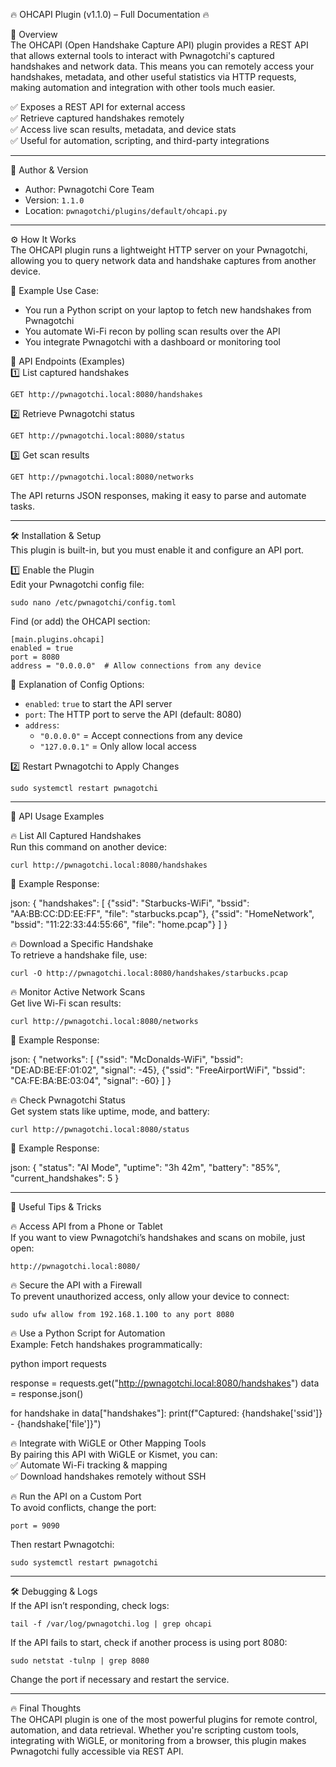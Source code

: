 🔥 OHCAPI Plugin (v1.1.0) – Full Documentation 🔥  

📌 Overview  
The OHCAPI (Open Handshake Capture API) plugin provides a REST API that allows external tools to interact with Pwnagotchi's captured handshakes and network data. This means you can remotely access your handshakes, metadata, and other useful statistics via HTTP requests, making automation and integration with other tools much easier.  

✅ Exposes a REST API for external access  
✅ Retrieve captured handshakes remotely  
✅ Access live scan results, metadata, and device stats  
✅ Useful for automation, scripting, and third-party integrations  

---

👤 Author & Version  
- Author: Pwnagotchi Core Team  
- Version: `1.1.0`  
- Location: `pwnagotchi/plugins/default/ohcapi.py`  

---

⚙️ How It Works  
The OHCAPI plugin runs a lightweight HTTP server on your Pwnagotchi, allowing you to query network data and handshake captures from another device.  

📌 Example Use Case:  
- You run a Python script on your laptop to fetch new handshakes from Pwnagotchi  
- You automate Wi-Fi recon by polling scan results over the API  
- You integrate Pwnagotchi with a dashboard or monitoring tool  

📌 API Endpoints (Examples)  
1️⃣ List captured handshakes  

	GET http://pwnagotchi.local:8080/handshakes  

2️⃣ Retrieve Pwnagotchi status  

	GET http://pwnagotchi.local:8080/status  

3️⃣ Get scan results  

	GET http://pwnagotchi.local:8080/networks  

The API returns JSON responses, making it easy to parse and automate tasks.  

---

🛠️ Installation & Setup  
This plugin is built-in, but you must enable it and configure an API port.  

1️⃣ Enable the Plugin  
Edit your Pwnagotchi config file:  

	sudo nano /etc/pwnagotchi/config.toml  

Find (or add) the OHCAPI section:  

	[main.plugins.ohcapi]
	enabled = true
	port = 8080  
	address = "0.0.0.0"  # Allow connections from any device  

📌 Explanation of Config Options:  
- `enabled`: `true` to start the API server  
- `port`: The HTTP port to serve the API (default: 8080)  
- `address`:  
  - `"0.0.0.0"` = Accept connections from any device  
  - `"127.0.0.1"` = Only allow local access  

2️⃣ Restart Pwnagotchi to Apply Changes  

	sudo systemctl restart pwnagotchi  

---

📂 API Usage Examples  

🔥 List All Captured Handshakes  
Run this command on another device:  

	curl http://pwnagotchi.local:8080/handshakes  

📌 Example Response:  

json:
{
  "handshakes": [
    {"ssid": "Starbucks-WiFi", "bssid": "AA:BB:CC:DD:EE:FF", "file": "starbucks.pcap"},
    {"ssid": "HomeNetwork", "bssid": "11:22:33:44:55:66", "file": "home.pcap"}
  ]
}
  

🔥 Download a Specific Handshake  
To retrieve a handshake file, use:  

	curl -O http://pwnagotchi.local:8080/handshakes/starbucks.pcap  

🔥 Monitor Active Network Scans  
Get live Wi-Fi scan results:  

	curl http://pwnagotchi.local:8080/networks  

📌 Example Response: 
 
json:
{
  "networks": [
    {"ssid": "McDonalds-WiFi", "bssid": "DE:AD:BE:EF:01:02", "signal": -45},
    {"ssid": "FreeAirportWiFi", "bssid": "CA:FE:BA:BE:03:04", "signal": -60}
  ]
}
  

🔥 Check Pwnagotchi Status  
Get system stats like uptime, mode, and battery:  

	curl http://pwnagotchi.local:8080/status  

📌 Example Response:  

json:
{
  "status": "AI Mode",
  "uptime": "3h 42m",
  "battery": "85%",
  "current_handshakes": 5
}
  

---

🚀 Useful Tips & Tricks  

🔥 Access API from a Phone or Tablet  
If you want to view Pwnagotchi’s handshakes and scans on mobile, just open:  

	http://pwnagotchi.local:8080/  

🔥 Secure the API with a Firewall  
To prevent unauthorized access, only allow your device to connect:  

	sudo ufw allow from 192.168.1.100 to any port 8080  

🔥 Use a Python Script for Automation  
Example: Fetch handshakes programmatically:  

python
import requests

response = requests.get("http://pwnagotchi.local:8080/handshakes")
data = response.json()

for handshake in data["handshakes"]:
    print(f"Captured: {handshake['ssid']} - {handshake['file']}")
  

🔥 Integrate with WiGLE or Other Mapping Tools  
By pairing this API with WiGLE or Kismet, you can:  
✅ Automate Wi-Fi tracking & mapping  
✅ Download handshakes remotely without SSH  

🔥 Run the API on a Custom Port  
To avoid conflicts, change the port:  

	port = 9090  

Then restart Pwnagotchi:  

	sudo systemctl restart pwnagotchi  

---

🛠️ Debugging & Logs  
If the API isn’t responding, check logs:  

	tail -f /var/log/pwnagotchi.log | grep ohcapi  

If the API fails to start, check if another process is using port 8080:  

	sudo netstat -tulnp | grep 8080  

Change the port if necessary and restart the service.  

---

🔥 Final Thoughts  
The OHCAPI plugin is one of the most powerful plugins for remote control, automation, and data retrieval. Whether you're scripting custom tools, integrating with WiGLE, or monitoring from a browser, this plugin makes Pwnagotchi fully accessible via REST API.  
